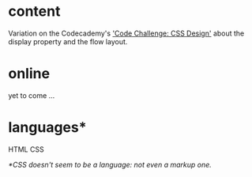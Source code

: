 # content

Variation on the Codecademy's ['Code Challenge: CSS Design'](https://www.codecademy.com/paths/full-stack-engineer-career-path/tracks/fscp-improved-styling-with-css/modules/fecp-learn-css-typography/lessons/learn-css-code-challenges/exercises/display-challenge) about the display property and the flow layout.

# online

yet to come ...

# languages\*

HTML
CSS

_\*CSS doesn't seem to be a language: not even a markup one._
